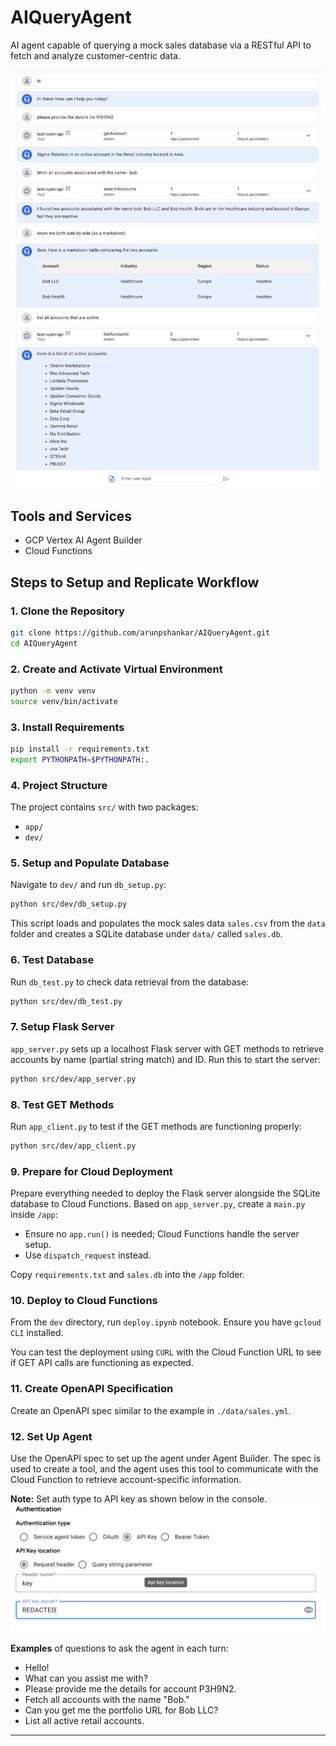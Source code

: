 # AIQueryAgent

AI agent capable of querying a mock sales database via a RESTful API to fetch and analyze customer-centric data.

![agent](./img/agent-interaction.png)

## Tools and Services

- GCP Vertex AI Agent Builder
- Cloud Functions

## Steps to Setup and Replicate Workflow

### 1. Clone the Repository

```bash
git clone https://github.com/arunpshankar/AIQueryAgent.git
cd AIQueryAgent
```

### 2. Create and Activate Virtual Environment

```bash
python -m venv venv
source venv/bin/activate
```

### 3. Install Requirements

```bash
pip install -r requirements.txt
export PYTHONPATH=$PYTHONPATH:.
```

### 4. Project Structure

The project contains `src/` with two packages:

- `app/`
- `dev/`

### 5. Setup and Populate Database

Navigate to `dev/` and run `db_setup.py`:

```bash
python src/dev/db_setup.py
```

This script loads and populates the mock sales data `sales.csv` from the `data` folder and creates a SQLite database under `data/` called `sales.db`.

### 6. Test Database

Run `db_test.py` to check data retrieval from the database:

```bash
python src/dev/db_test.py
```

### 7. Setup Flask Server

`app_server.py` sets up a localhost Flask server with GET methods to retrieve accounts by name (partial string match) and ID. Run this to start the server:

```bash
python src/dev/app_server.py
```

### 8. Test GET Methods

Run `app_client.py` to test if the GET methods are functioning properly:

```bash
python src/dev/app_client.py
```

### 9. Prepare for Cloud Deployment

Prepare everything needed to deploy the Flask server alongside the SQLite database to Cloud Functions. Based on `app_server.py`, create a `main.py` inside `/app`:

- Ensure no `app.run()` is needed; Cloud Functions handle the server setup.
- Use `dispatch_request` instead.

Copy `requirements.txt` and `sales.db` into the `/app` folder.

### 10. Deploy to Cloud Functions

From the `dev` directory, run `deploy.ipynb` notebook. Ensure you have `gcloud CLI` installed.

You can test the deployment using `CURL` with the Cloud Function URL to see if GET API calls are functioning as expected.

### 11. Create OpenAPI Specification

Create an OpenAPI spec similar to the example in `./data/sales.yml`.

### 12. Set Up Agent

Use the OpenAPI spec to set up the agent under Agent Builder. The spec is used to create a tool, and the agent uses this tool to communicate with the Cloud Function to retrieve account-specific information.

**Note:** Set auth type to API key as shown below in the console. 
![auth](./img/auth.png)

**Examples** of questions to ask the agent in each turn:

- Hello!
- What can you assist me with?
- Please provide me the details for account P3H9N2.
- Fetch all accounts with the name "Bob."
- Can you get me the portfolio URL for Bob LLC?
- List all active retail accounts.

---